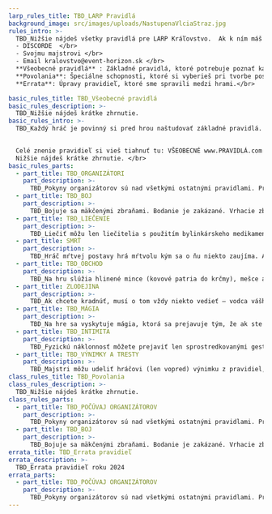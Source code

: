 ```yaml
---
larp_rules_title: TBD_LARP Pravidlá
background_image: src/images/uploads/NastupenaVlciaStraz.jpg
rules_intro: >-
  TBD_Nižšie nájdeš všetky pravidlá pre LARP Kráľovstvo.  Ak k ním máš otázky neváhaj sa ozvať na  </br>
  - DISCORDE  </br>
  - Svojmu majstrovi </br> 
  - Email kralovstvo@event-horizon.sk </br> 
  **Všeobecné pravidlá** : Základné pravidlá, ktoré potrebuje poznať každý hráč. </br> 
  **Povolania**: Špeciálne schopnosti, ktoré si vyberieš pri tvorbe postavy alebo získaš počas hry.  </br>
  **Errata**: Úpravy pravidieľ, ktoré sme spravili medzi hrami.</br>

basic_rules_title: TBD_Všeobecné pravidlá
basic_rules_description: >-
  TBD_Nižšie nájdeš krátke zhrnutie.
basic_rules_intro: >-
  TBD_Každý hráč je povinný si pred hrou naštudovať základné pravidlá. Nebudeme vás z nich skúšať, no ich pochopenie je dôležité pre zážitok teba a ostatných spoluhráčov.  
    

  Celé znenie pravidieľ si vieš tiahnuť tu: VŠEOBECNÉ www.PRAVIDLÁ.com </br>  
  Nižšie nájdeš krátke zhrnutie. </br>
basic_rules_parts:
  - part_title: TBD_ORGANIZÁTORI
    part_description: >-
      TBD_Pokyny organizátorov sú nad všetkými ostatnými pravidlami. Pravidlá nie sú veľmi striktné, lebo hráčom dôverujeme, že chcú hlavne vytovriť spoločný dobrý zážitok. Dôverujte prosim aj vy nám, že keď vám niečo hovoríme, tak je to aby hra bola lepšia a bezpečnejšia pre všetkých.
  - part_title: TBD_BOJ
    part_description: >-
      TBD_Bojuje sa mäkčenými zbraňami. Bodanie je zakázané. Vrhacie zbrane musia byť celé mäkčené a bez tvrdého základu (vrhacie dýky…). Ak si chcete priniesť aj štít, je nevyhnutné si zmäkčiť jeho okraje. Zbrane kontrolujeme, nebezpečné na hru nepustíme. Neútočí sa na hlavu, krk a rozkrok. Protivníka nekopeme, nevykrúcame mu údy, neváľame ho na zem, ak s daným hráčom nie ste dohodnutí, že je to v poriadku. Či došlo k zásahu, určuje zasiahnutý hráč a na jeho cti je, aby to tak aj zahral. Po zásahu do končatiny ju nesmiete používať, dokým vás nevyliečia (min. 1 hodina). Po zásahu do trupu ste porazení, padáte na zem s ťažkým zranením, okrem plazenia a žobrania o pomoc už nič viac nedokážete, dokým vás nevyliečia (min. 3 hod). Ak tak uznáte za vhodné alebo to zo situácie vyplýva, môže sa stať, že vaša postava príde o končatinu alebo zmyslový orgán. Postava umiera, ak je explicitne zabitá, tzv. dorazená po tom, ako bola v stave ťažkého zranenia alebo ak bola podlo zavraždená mimo boja (napr. podrezanie), prípadne ak ju po dve zvonenia z ťažkého zranenia nikto neliečil.
  - part_title: TBD_LIEČENIE
    part_description: >-
      TBD_Liečiť môžu len liečitelia s použitím bylinkárskeho medikamentu. Okrem zranení sa na hre objavujú aj choroby, ktoré sa šíria jedlom a pitím a nakazenou končatinou (odseknuté ruky a nohy použité ako zbraň). Prejavy choroby je potrebné hrať zodpovedne, až pokým vás nevyliečia. Prejavy možno odpozerať od jeho prenášateľa.
  - part_title: SMRŤ
    part_description: >-
      TBD_Hráč mŕtvej postavy hrá mŕtvolu kým sa o ňu niekto zaujíma. Ak si po ňu dlho nikto nechodí, nech sa zdvihne a ide do Pekla. V Pekle zosnulú postavu súdi Smrť na základe jej svedomia a pobožnosti počas života. Čím bezbožnejší život, tým dlhší trest. Svoje šance si možno vylepšiť vďaka kňazom, ktorí vám nielen odovzdávajú slová bohov, ale vám i poskytujú znamenia viery pred nástrahami pekelnými. Ak sa chcete vyhnúť Peklu, je možné sa dohodnúť s Nekromantom, ktorý vás môže udržať na svete o niečo dlhšie a za rozumnú cenu. Smrť má práce vyše hlavy a z byrokratických dôvodov púšťa postavy, ktoré si odpykali svoj trest a chcú sa vrátiť, naspäť na svet. Nevrátia sa len tie postavy, ktorým niekto už za života zaplatil náhrobok u hlavného hrobára.
  - part_title: TBD_OBCHOD
    part_description: >-
      TBD_Na hru slúžia hlinené mince (kovové patria do krčmy), mešce a listiny. Na hre sa nachádza postava bankára/správcu burzy, u ktorého sa dajú ukladať herné peniaze, zakladať podniky, posielať karavány a sú vyplácané výnosy z majetkov.
  - part_title: ZLODEJINA
    part_description: >-
      TBD_Ak chcete kradnúť, musí o tom vždy niekto vedieť – vodca vášho zlodejského cechu alebo majster.
  - part_title: TBD_MÁGIA
    part_description: >-
      TBD_Na hre sa vyskytuje mágia, ktorá sa prejavuje tým, že ak ste zasiahnutí kúzlom, musíte splniť povinnosť, ktorú vám čarodejník dáva. Túto povinnosť sa dozviete buď z kontextu zaklínadla, ktoré počujete alebo vám ju prezradí majster. Začarovať vás môžu zaklínadlom (veršovaným), runami (magické obrazce), alchýmiou (nápoje, amulety) alebo čarovným predmetom. Nemožno vám magicky prikázať, niekomu priamo vziať život.
  - part_title: TBD_INTIMITA
    part_description: >-
      TBD_Fyzickú náklonnosť môžete prejaviť len sprostredkovanými gestami (tzv. ars amandi). Spolu s patričnými pohľadmi a inými prejavmi sa dotykom od partnerovej dlane, prepracúvate vyššie po jeho ruke až po rameno, čo sa považuje za nanajvýš intímne. Vzájomné držanie ramien sa už považuje za splynutie duší, či veľké zneuctenie. Tieto techniky majú zmysel len v kontexte danej situácie, ktorá musí byť sprevádzaná pohľadmi, nežnými či slizkými slovami až vzdychmi. Bez tohto kontextu je táto technika nefunkčná.
  - part_title: TBD_VÝNIMKY A TRESTY
    part_description: >-
      TBD_Majstri môžu udeliť hráčovi (len vopred) výnimku z pravidiel, ale aj trest za porušovanie pravidiel. Príkladom trestu je napríklad napomenutie alebo 10 minútové vylúčenie z herného priestoru (pre horúce hlavy) až po vylúčenie z hry.
class_rules_title: TBD_Povolania
class_rules_description: >-
  TBD_Nižšie nájdeš krátke zhrnutie.
class_rules_parts:
  - part_title: TBD_POČÚVAJ ORGANIZÁTOROV
    part_description: >-
      TBD_Pokyny organizátorov sú nad všetkými ostatnými pravidlami. Pravidlá nie sú veľmi striktné, lebo hráčom dôverujeme, že chcú hlavne vytovriť spoločný dobrý zážitok. Dôverujte prosim aj vy nám, že keď vám niečo hovoríme, tak je to aby hra bola lepšia a bezpečnejšia pre všetkých.
  - part_title: TBD_BOJ
    part_description: >-
      TBD_Bojuje sa mäkčenými zbraňami. Bodanie je zakázané. Vrhacie zbrane musia byť celé mäkčené a bez tvrdého základu (vrhacie dýky…). Ak si chcete priniesť aj štít, je nevyhnutné si zmäkčiť jeho okraje. Zbrane kontrolujeme, nebezpečné na hru nepustíme. Neútočí sa na hlavu, krk a rozkrok. Protivníka nekopeme, nevykrúcame mu údy, neváľame ho na zem, ak s daným hráčom nie ste dohodnutí, že je to v poriadku. Či došlo k zásahu, určuje zasiahnutý hráč a na jeho cti je, aby to tak aj zahral. Po zásahu do končatiny ju nesmiete používať, dokým vás nevyliečia (min. 1 hodina). Po zásahu do trupu ste porazení, padáte na zem s ťažkým zranením, okrem plazenia a žobrania o pomoc už nič viac nedokážete, dokým vás nevyliečia (min. 3 hod). Ak tak uznáte za vhodné alebo to zo situácie vyplýva, môže sa stať, že vaša postava príde o končatinu alebo zmyslový orgán. Postava umiera, ak je explicitne zabitá, tzv. dorazená po tom, ako bola v stave ťažkého zranenia alebo ak bola podlo zavraždená mimo boja (napr. podrezanie), prípadne ak ju po dve zvonenia z ťažkého zranenia nikto neliečil.
errata_title: TBD_Errata pravidieľ
errata_description: >-
  TBD_Errata pravidieľ roku 2024
errata_parts:
  - part_title: TBD_POČÚVAJ ORGANIZÁTOROV
    part_description: >-
      TBD_Pokyny organizátorov sú nad všetkými ostatnými pravidlami. Pravidlá nie sú veľmi striktné, lebo hráčom dôverujeme, že chcú hlavne vytovriť spoločný dobrý zážitok. Dôverujte prosim aj vy nám, že keď vám niečo hovoríme, tak je to aby hra bola lepšia a bezpečnejšia pre všetkých.
---
```

